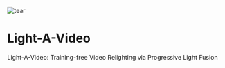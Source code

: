 ![tear](https://github.com/user-attachments/assets/cf569d01-02bd-4084-8481-57a3f9c9e5db)

# Light-A-Video
Light-A-Video: Training-free Video Relighting via Progressive Light Fusion
